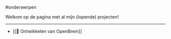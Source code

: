 
#onderwerpen

Welkom op de pagina met al mijn (lopende) projecten! 

---
* [[🧠 Ontwikkelen van OpenBrein]]